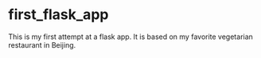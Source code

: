 # first_flask_app
This is my first attempt at a flask app. It is based on my favorite vegetarian restaurant in Beijing.
